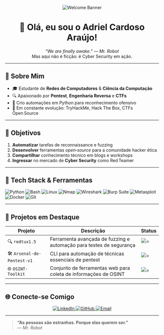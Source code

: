 <p align="center">
  <img src="https://github.com/eduardavieira-dev/eduardavieira-dev/raw/main/banner.gif" alt="Welcome Banner"/>
</p>

<h1 align="center">👾 Olá, eu sou o Adriel Cardoso Araújo!</h1>
<p align="center">
  <em>“We are finally awake.” — Mr. Robot</em><br/>
  Mas aqui não é ficção: é Cyber Security em ação.
</p>

---

## 🧠 Sobre Mim
- 🎓 Estudante de **Redes de Computadores** & **Ciência da Computação**  
- 🔍 Apaixonado por **Pentest**, **Engenharia Reversa** e **CTFs**  
- 🤖 Crio automações em Python para reconhecimento ofensivo  
- 🌱 Em constante evolução: TryHackMe, Hack The Box, CTFs Open Source

---

## 🚀 Objetivos
1. **Automatizar** tarefas de reconnaissance e fuzzing  
2. **Desenvolver** ferramentas *open‑source* para a comunidade hacker ética  
3. **Compartilhar** conhecimento técnico em blogs e workshops  
4. **Ingressar** no mercado de **Cyber Security** como Red Teamer  

---

## 🧰 Tech Stack & Ferramentas

<p align="left">
  <img alt="Python" src="https://img.shields.io/badge/Python-3776AB?style=flat&logo=python&logoColor=white"/>
  <img alt="Bash" src="https://img.shields.io/badge/Bash-4EAA25?style=flat&logo=gnu-bash&logoColor=white"/>
  <img alt="Linux" src="https://img.shields.io/badge/Linux-FCC624?style=flat&logo=linux&logoColor=black"/>
  <img alt="Nmap" src="https://img.shields.io/badge/Nmap-90C53F?style=flat&logo=nmap&logoColor=white"/>
  <img alt="Wireshark" src="https://img.shields.io/badge/Wireshark-00557F?style=flat&logo=wireshark&logoColor=white"/>
  <img alt="Burp Suite" src="https://img.shields.io/badge/BurpSuite-ED1C24?style=flat&logo=portswigger&logoColor=white"/>
  <img alt="Metasploit" src="https://img.shields.io/badge/Metasploit-6D4F8B?style=flat&logo=metasploit&logoColor=white"/>
  <img alt="Docker" src="https://img.shields.io/badge/Docker-2496ED?style=flat&logo=docker&logoColor=white"/>
  <img alt="Git" src="https://img.shields.io/badge/Git-F05032?style=flat&logo=git&logoColor=white"/>
</p>

---

## 📂 Projetos em Destaque
| Projeto                          | Descrição                                         | Status       |
|----------------------------------|---------------------------------------------------|--------------|
| 🔍 `redtux1.5`                | Ferramenta avançada de fuzzing e automação para testes de segurança         | ![⭐](https://img.shields.io/github/stars/AdrielCK/recon-fuzzer?style=social) |
| 🛠️ `Arsenal-de-Pentest-v1`               | CLI para automação de técnicas essenciais de pentest  | ![⭐](https://img.shields.io/github/stars/AdrielCK/py-automation?style=social) |
| 🌐 `OSINT-Toolkit`              | Conjunto de ferramentas web para coleta de informações de OSINT   | ![⭐](https://img.shields.io/github/stars/AdrielCK/ctf-challenges?style=social) |

---

## 🌐 Conecte-se Comigo
<p align="center">
  <a href="https://www.linkedin.com/in/adrielck/" target="_blank">
    <img src="https://img.shields.io/badge/LinkedIn-0A66C2?style=flat-square&logo=linkedin&logoColor=white" alt="LinkedIn"/>
  </a>
  <a href="https://github.com/AdrielCK" target="_blank">
    <img src="https://img.shields.io/badge/GitHub-181717?style=flat-square&logo=github&logoColor=white" alt="GitHub"/>
  </a>
  <a href="mailto:adrielaraujook@gmail.com">
    <img src="https://img.shields.io/badge/Email-D14836?style=flat-square&logo=gmail&logoColor=white" alt="Email"/>
  </a>
</p>

---

> **“As pessoas são estranhas. Porque elas querem ser.”**  
> — _Mr. Robot_  


